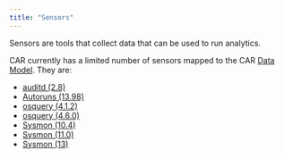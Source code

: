 ```yaml
---
title: "Sensors"
---
```


Sensors are tools that collect data that can be used to run analytics.

CAR currently has a limited number of sensors mapped to the CAR [Data Model](../data_model). They are:
* [auditd (2.8)](auditd_2.8)
* [Autoruns (13.98)](autoruns_13.98)
* [osquery (4.1.2)](osquery_4.1.2)
* [osquery (4.6.0)](osquery_4.6.0)
* [Sysmon (10.4)](sysmon_10.4)
* [Sysmon (11.0)](sysmon_11.0)
* [Sysmon (13)](sysmon_13)